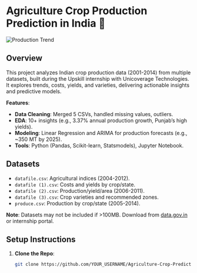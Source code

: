 # Agriculture Crop Production Prediction in India 🌾

![Production Trend](visuals/total_prod.png)

## Overview
This project analyzes Indian crop production data (2001-2014) from multiple datasets, built during the Upskill internship with Unicoverage Technologies. It explores trends, costs, yields, and varieties, delivering actionable insights and predictive models.

**Features**:
- **Data Cleaning**: Merged 5 CSVs, handled missing values, outliers.
- **EDA**: 10+ insights (e.g., 3.37% annual production growth, Punjab’s high yields).
- **Modeling**: Linear Regression and ARIMA for production forecasts (e.g., ~350 MT by 2025).
- **Tools**: Python (Pandas, Scikit-learn, Statsmodels), Jupyter Notebook.

## Datasets
- `datafile.csv`: Agricultural indices (2004-2012).
- `datafile (1).csv`: Costs and yields by crop/state.
- `datafile (2).csv`: Production/yield/area (2006-2011).
- `datafile (3).csv`: Crop varieties and recommended zones.
- `produce.csv`: Production by crop/state (2005-2014).

**Note**: Datasets may not be included if >100MB. Download from [data.gov.in](https://data.gov.in) or internship portal.

## Setup Instructions
1. **Clone the Repo**:
   ```bash
   git clone https://github.com/YOUR_USERNAME/Agriculture-Crop-Prediction-India.git